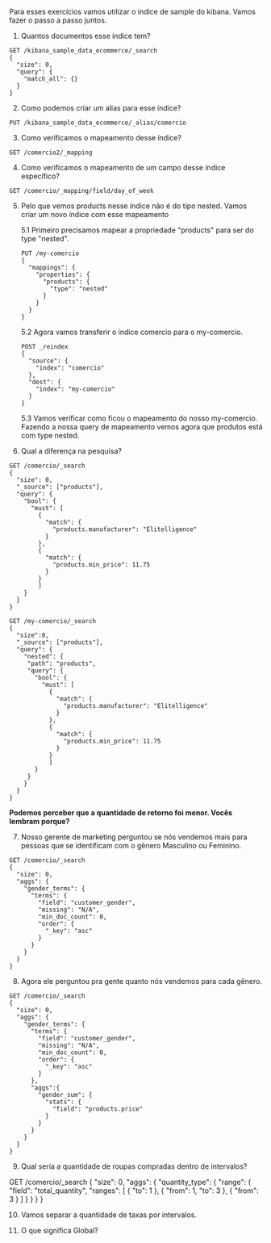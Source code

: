 Para esses exercícios vamos utilizar o indice de sample do kibana. Vamos fazer o passo a passo juntos.

1.  Quantos documentos esse índice tem?

```
GET /kibana_sample_data_ecommerce/_search
{
  "size": 0, 
  "query": {
    "match_all": {}
  }
}
```

2.  Como podemos criar um alias para esse índice?

```
PUT /kibana_sample_data_ecommerce/_alias/comercio
```

3.  Como verificamos o mapeamento desse índice?

```
GET /comercio2/_mapping
```

4.  Como verificamos o mapeamento de um campo desse índice específico?

```
GET /comercio/_mapping/field/day_of_week
```

5.  Pelo que vemos products nesse índice não é do tipo nested. Vamos criar um novo índice com esse mapeamento

    5.1 Primeiro precisamos mapear a propriedade "products" para ser do type "nested".

    ```
    PUT /my-comercio
    {
      "mappings": {
        "properties": {
          "products": {
            "type": "nested"
          }
        }
      }
    }
    ```

    5.2 Agora vamos transferir o índice comercio para o my-comercio.
    
    ```
    POST _reindex
    {
      "source": {
        "index": "comercio"
      },
      "dest": {
        "index": "my-comercio"
      }
    }
    ```

    5.3 Vamos verificar como ficou o mapeamento do nosso my-comercio. Fazendo a nossa query de mapeamento vemos agora que
    produtos está com type nested.

6.  Qual a diferença na pesquisa?

```
GET /comercio/_search
{
  "size": 0,
  "_source": ["products"],
  "query": {
    "bool": {
      "must": [
        {
          "match": {
            "products.manufacturer": "Elitelligence"
          }
        },
        {
          "match": {
            "products.min_price": 11.75
          }
        }
        ]
    }
  }
}
```

```
GET /my-comercio/_search
{
  "size":0,
  "_source": ["products"],
  "query": {
    "nested": {
     "path": "products",
     "query": {
       "bool": {
         "must": [
           {
             "match": {
               "products.manufacturer": "Elitelligence"
             }
           },
           {
             "match": {
               "products.min_price": 11.75
             }
           }
           ]
       }
     }
    }
  }
}
```
<b>Podemos perceber que a quantidade de retorno foi menor. Vocês lembram porque?</b>

7. Nosso gerente de marketing perguntou se nós vendemos mais para pessoas que se identificam com o gênero Masculino ou Feminino.

```
GET /comercio/_search
{
  "size": 0,
  "aggs": {
    "gender_terms": {
      "terms": {
        "field": "customer_gender",
        "missing": "N/A",
        "min_doc_count": 0,
        "order": {
          "_key": "asc"
        }
      }
    }
  }
}
```

8. Agora ele perguntou pra gente quanto nós vendemos para cada gênero.

```
GET /comercio/_search
{
  "size": 0,
  "aggs": {
    "gender_terms": {
      "terms": {
        "field": "customer_gender",
        "missing": "N/A",
        "min_doc_count": 0,
        "order": {
          "_key": "asc"
        }
      },
      "aggs":{
        "gender_sum": {
          "stats": {
            "field": "products.price"
          }
        }
      }
    }
  }
}
```

9. Qual seria a quantidade de roupas compradas dentro de intervalos?

GET /comercio/_search
{
  "size": 0,
  "aggs": {
    "quantity_type": {
      "range": {
        "field": "total_quantity",
        "ranges": [
          {
            "to": 1
          },
          {
            "from": 1,
            "to": 3
          },
          {
            "from": 3
          }
        ]
      }
    }
  }
}

10. Vamos separar a quantidade de taxas por intervalos.

11. O que significa Global?

